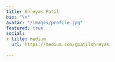 ```yaml
---
title: Shreyas Patil
bio: "\n"
avatar: "/images/profile.jpg"
featured: true
social:
- title: medium
  url: https://medium.com/@patilshreyas

---
```

